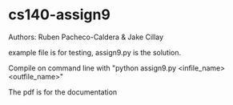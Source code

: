 # cs140-assign9
Authors: Ruben Pacheco-Caldera & Jake Cillay

example file is for testing, assign9.py is the solution.

Compile on command line with "python assign9.py <infile_name> <outfile_name>"


The pdf is for the documentation
